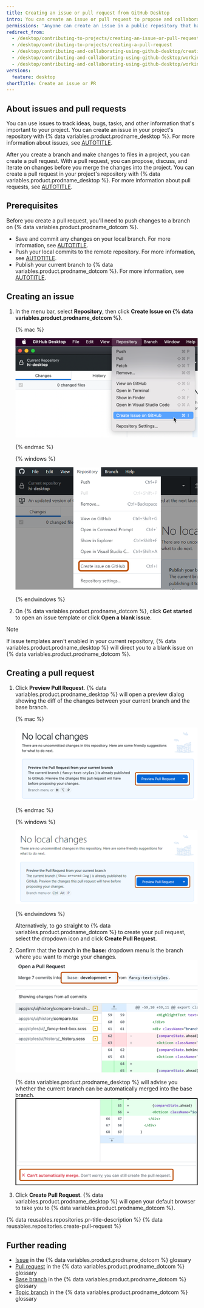 ```yaml
---
title: Creating an issue or pull request from GitHub Desktop
intro: You can create an issue or pull request to propose and collaborate on changes to a repository.
permissions: 'Anyone can create an issue in a public repository that has issues enabled. Anyone with read permissions to a repository can create a pull request, but you must have write permissions to create a branch.'
redirect_from:
  - /desktop/contributing-to-projects/creating-an-issue-or-pull-request
  - /desktop/contributing-to-projects/creating-a-pull-request
  - /desktop/contributing-and-collaborating-using-github-desktop/creating-an-issue-or-pull-request
  - /desktop/contributing-and-collaborating-using-github-desktop/working-with-your-remote-repository-on-github-or-github-enterprise/creating-an-issue-or-pull-request
  - /desktop/contributing-and-collaborating-using-github-desktop/working-with-your-remote-repository-on-github-or-github-enterprise/creating-an-issue-or-pull-request-from-github-desktop
versions:
  feature: desktop
shortTitle: Create an issue or PR
---
```

## About issues and pull requests

You can use issues to track ideas, bugs, tasks, and other information that's important to your project. You can create an issue in your project's repository with {% data variables.product.prodname_desktop %}. For more information about issues, see [AUTOTITLE](/issues/tracking-your-work-with-issues/about-issues).

After you create a branch and make changes to files in a project, you can create a pull request. With a pull request, you can propose, discuss, and iterate on changes before you merge the changes into the project. You can create a pull request in your project's repository with {% data variables.product.prodname_desktop %}. For more information about pull requests, see [AUTOTITLE](/pull-requests/collaborating-with-pull-requests/proposing-changes-to-your-work-with-pull-requests/about-pull-requests).

## Prerequisites

Before you create a pull request, you'll need to push changes to a branch on {% data variables.product.prodname_dotcom %}.
* Save and commit any changes on your local branch. For more information, see [AUTOTITLE](/desktop/making-changes-in-a-branch/committing-and-reviewing-changes-to-your-project-in-github-desktop).
* Push your local commits to the remote repository. For more information, see [AUTOTITLE](/desktop/making-changes-in-a-branch/pushing-changes-to-github-from-github-desktop).
* Publish your current branch to {% data variables.product.prodname_dotcom %}. For more information, see [AUTOTITLE](/desktop/making-changes-in-a-branch/managing-branches-in-github-desktop).

## Creating an issue

1. In the menu bar, select **Repository**, then click **Create Issue on {% data variables.product.prodname_dotcom %}**.

   {% mac %}

   ![Screenshot of the menu bar on a Mac. In the expanded "Repository" dropdown menu, the cursor hovers over "Create Issue on GitHub".](/assets/images/help/desktop/create-issue-mac.png)

   {% endmac %}

   {% windows %}

   ![Screenshot of the "GitHub Desktop" menu bar on Windows. In the expanded "Repository" dropdown menu, an option labeled "Create Issue on GitHub" is outlined in orange.](/assets/images/help/desktop/create-issue-windows.png)

   {% endwindows %}

1. On {% data variables.product.prodname_dotcom %}, click **Get started** to open an issue template or click **Open a blank issue**.

> [!NOTE]
> If issue templates aren't enabled in your current repository, {% data variables.product.prodname_desktop %} will direct you to a blank issue on {% data variables.product.prodname_dotcom %}.

## Creating a pull request

1. Click **Preview Pull Request**. {% data variables.product.prodname_desktop %} will open a preview dialog showing the diff of the changes between your current branch and the base branch.

   {% mac %}

   ![Screenshot of the "No local changes" view. A button, labeled "Preview Pull Request", is highlighted with an orange outline.](/assets/images/help/desktop/mac-preview-pull-request.png)

   {% endmac %}

   {% windows %}

   ![Screenshot of the "No local changes" view. A button, labeled "Preview Pull Request", is highlighted with an orange outline.](/assets/images/help/desktop/windows-preview-pull-request.png)

   {% endwindows %}

   Alternatively, to go straight to {% data variables.product.prodname_dotcom %} to create your pull request, select the dropdown icon and click **Create Pull Request**.
1. Confirm that the branch in the **base:** dropdown menu is the branch where you want to merge your changes.
   ![Screenshot of the "Open a Pull Request" dialog window. A button with a dropdown icon, labeled "base: development", is outlined in orange.](/assets/images/help/desktop/base-branch-selection.png)

   {% data variables.product.prodname_desktop %} will advise you whether the current branch can be automatically merged into the base branch.
   ![Screenshot of the "Open a Pull Request" dialog window. A status label stating "Can't automatically merge" is highlighted with an orange outline.](/assets/images/help/desktop/preview-dialog-merge-status.png)

1. Click **Create Pull Request**. {% data variables.product.prodname_desktop %} will open your default browser to take you to {% data variables.product.prodname_dotcom %}.

{% data reusables.repositories.pr-title-description %}
{% data reusables.repositories.create-pull-request %}

## Further reading

* [Issue](/get-started/learning-about-github/github-glossary#issue) in the {% data variables.product.prodname_dotcom %} glossary
* [Pull request](/get-started/learning-about-github/github-glossary#pull-request) in the {% data variables.product.prodname_dotcom %} glossary
* [Base branch](/get-started/learning-about-github/github-glossary#base-branch) in the {% data variables.product.prodname_dotcom %} glossary
* [Topic branch](/get-started/learning-about-github/github-glossary#topic-branch) in the {% data variables.product.prodname_dotcom %} glossary
